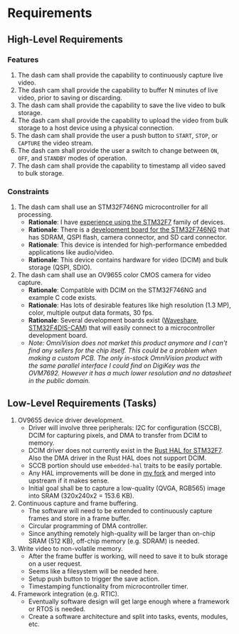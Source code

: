 # Requirements

## High-Level Requirements

### Features
1. The dash cam shall provide the capability to continuously capture live video.
2. The dash cam shall provide the capability to buffer N minutes of live video, prior to saving or discarding.
3. The dash cam shall provide the capability to save the live video to bulk storage.
4. The dash cam shall provide the capability to upload the video from bulk storage to a host device using a physical connection.
5. The dash cam shall provide the user a push button to `START`, `STOP`, or `CAPTURE` the video stream.
6. The dash cam shall provide the user a switch to change between `ON`, `OFF`, and `STANDBY` modes of operation.
7. The dash cam shall provide the capability to timestamp all video saved to bulk storage.

### Constraints
1. The dash cam shall use an STM32F746NG microcontroller for all processing.
    * __Rationale__: I have [experience using the STM32F7](https://github.com/bbrown1867/nucleof767zi-rs) family of devices.
    * __Rationale__: There is a [development board for the STM32F746NG](https://www.st.com/en/evaluation-tools/32f746gdiscovery.html) that has SDRAM, QSPI flash, camera connector, and SD card connector.
    * __Rationale__: This device is intended for high-performance embedded applications like audio/video.
    * __Rationale__: This device contains hardware for video (DCIM) and bulk storage (QSPI, SDIO).
2. The dash cam shall use an OV9655 color CMOS camera for video capture.
    * __Rationale__: Compatible with DCIM on the STM32F746NG and example C code exists.
    * __Rationale__: Has lots of desirable features like high resolution (1.3 MP), color, multiple output data formats, 30 fps.
    * __Rationale__: Several development boards exist ([Waveshare](https://www.waveshare.com/ov9655-camera-board.htm), [STM32F4DIS-CAM](https://www.newark.com/stmicroelectronics/stm32f4dis-cam/module-1-3mp-camera-f4-discovery/dp/47W1732)) that will easily connect to a microcontroller development board.
    * _Note: OmniVision does not market this product anymore and I can't find any sellers for the chip itself. This could be a problem when making a custom PCB. The only in-stock OmniVision product with the same parallel interface I could find on DigiKey was the OVM7692. However it has a much lower resolution and no datasheet in the public domain._

## Low-Level Requirements (Tasks)
1. OV9655 device driver development.
    * Driver will involve three peripherals: I2C for configuration (SCCB), DCIM for capturing pixels, and DMA to transfer from DCIM to memory.
    * DCIM driver does not currently exist in the [Rust HAL for STM32F7](https://github.com/stm32-rs/stm32f7xx-hal). Also the DMA driver in the Rust HAL does not support DCIM.
    * SCCB portion should use `embedded-hal` traits to be easily portable.
    * Any HAL improvements will be done in [my fork](https://github.com/bbrown1867/stm32f7xx-hal) and merged into upstream if it makes sense.
    * Initial goal shall be to capture a low-quality (QVGA, RGB565) image into SRAM (320x240x2 = 153.6 KB).
2. Continuous capture and frame buffering.
    * The software will need to be extended to continuously capture frames and store in a frame buffer.
    * Circular programming of DMA controller.
    * Since anything remotely high-quality will be larger than on-chip SRAM (512 KB), off-chip memory (e.g. SDRAM) is needed.
3. Write video to non-volatile memory.
    * After the frame buffer is working, will need to save it to bulk storage on a user request.
    * Seems like a filesystem will be needed here.
    * Setup push button to trigger the save action.
    * Timestamping functionality from microcontroller timer.
4. Framework integration (e.g. RTIC).
    * Eventually software design will get large enough where a framework or RTOS is needed.
    * Create a software architecture and split into tasks, events, modules, etc.
